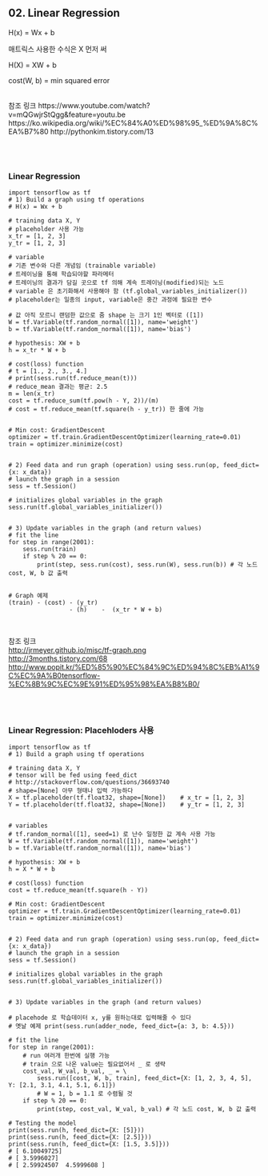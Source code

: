 <!--------------------------------------------------------------->
<!--------------------------------------------------------------->

## 02. Linear Regression

H(x) = Wx + b

매트릭스 사용한 수식은 X 먼저 써 

H(X) = XW + b

cost(W, b) = min squared error

<br />  
참조 링크  
https://www.youtube.com/watch?v=mQGwjrStQgg&feature=youtu.be  
https://ko.wikipedia.org/wiki/%EC%84%A0%ED%98%95_%ED%9A%8C%EA%B7%80  
http://pythonkim.tistory.com/13


<br /><br />
<!--------------------------------------------------------------->
<!--------------------------------------------------------------->

### Linear Regression

```
import tensorflow as tf
# 1) Build a graph using tf operations
# H(x) = Wx + b

# training data X, Y
# placeholder 사용 가능
x_tr = [1, 2, 3]
y_tr = [1, 2, 3]

# variable 
# 기존 변수와 다른 개념임 (trainable variable)
# 트레이닝을 통해 학습되야할 파라메터
# 트레이닝의 결과가 담길 곳으로 tf 의해 계속 트레이닝(modified)되는 노드
# variable 은 초기화해서 사용해야 함 (tf.global_variables_initializer())
# placeholder는 일종의 input, variable은 중간 과정에 필요한 변수

# 값 아직 모르니 랜덤한 값으로 줌 shape 는 크기 1인 벡터로 ([1])
W = tf.Variable(tf.random_normal([1]), name='weight')
b = tf.Variable(tf.random_normal([1]), name='bias')

# hypothesis: XW + b
h = x_tr * W + b

# cost(loss) function
# t = [1., 2., 3., 4.]
# print(sess.run(tf.reduce_mean(t)))
# reduce_mean 결과는 평균: 2.5
m = len(x_tr)
cost = tf.reduce_sum(tf.pow(h - Y, 2))/(m)
# cost = tf.reduce_mean(tf.square(h - y_tr)) 한 줄에 가능


# Min cost: GradientDescent
optimizer = tf.train.GradientDescentOptimizer(learning_rate=0.01)
train = optimizer.minimize(cost)


# 2) Feed data and run graph (operation) using sess.run(op, feed_dict={x: x_data})
# launch the graph in a session
sess = tf.Session()

# initializes global variables in the graph
sess.run(tf.global_variables_initializer())


# 3) Update variables in the graph (and return values)
# fit the line
for step in range(2001):
	sess.run(train)
	if step % 20 == 0:
		print(step, sess.run(cost), sess.run(W), sess.run(b)) # 각 노드 cost, W, b 값 출력


# Graph 예제
(train) - (cost) - (y_tr)
                 - (h)    -  (x_tr * W + b)
```

<br />

참조 링크  
http://jrmeyer.github.io/misc/tf-graph.png  
http://3months.tistory.com/68  
http://www.popit.kr/%ED%85%90%EC%84%9C%ED%94%8C%EB%A1%9C%EC%9A%B0tensorflow-%EC%8B%9C%EC%9E%91%ED%95%98%EA%B8%B0/  


<br /><br />
<!--------------------------------------------------------------->
<!--------------------------------------------------------------->

### Linear Regression: Placehloders 사용

```
import tensorflow as tf
# 1) Build a graph using tf operations

# training data X, Y
# tensor will be fed using feed_dict
# http://stackoverflow.com/questions/36693740
# shape=[None] 아무 형태나 입력 가능하다
X = tf.placeholder(tf.float32, shape=[None])    # x_tr = [1, 2, 3]
Y = tf.placeholder(tf.float32, shape=[None])    # y_tr = [1, 2, 3]


# variables
# tf.random_normal([1], seed=1) 로 난수 일정한 값 계속 사용 가능
W = tf.Variable(tf.random_normal([1]), name='weight')
b = tf.Variable(tf.random_normal([1]), name='bias')

# hypothesis: XW + b
h = X * W + b

# cost(loss) function
cost = tf.reduce_mean(tf.square(h - Y))

# Min cost: GradientDescent
optimizer = tf.train.GradientDescentOptimizer(learning_rate=0.01)
train = optimizer.minimize(cost)


# 2) Feed data and run graph (operation) using sess.run(op, feed_dict={x: x_data})
# launch the graph in a session
sess = tf.Session()

# initializes global variables in the graph
sess.run(tf.global_variables_initializer())


# 3) Update variables in the graph (and return values)

# placehode 로 학습데이터 x, y를 원하는대로 입력해줄 수 있다 
# 옛날 예제 print(sess.run(adder_node, feed_dict={a: 3, b: 4.5}))

# fit the line
for step in range(2001):
	# run 여러개 한번에 실행 가능
	# train 으로 나온 value는 필요없어서 _ 로 생략
	cost_val, W_val, b_val, _ = \
		sess.run([cost, W, b, train], feed_dict={X: [1, 2, 3, 4, 5], Y: [2.1, 3.1, 4.1, 5.1, 6.1]})
		# W = 1, b = 1.1 로 수렴될 것
	if step % 20 == 0:
		print(step, cost_val, W_val, b_val) # 각 노드 cost, W, b 값 출력

# Testing the model
print(sess.run(h, feed_dict={X: [5]}))
print(sess.run(h, feed_dict={X: [2.5]}))
print(sess.run(h, feed_dict={X: [1.5, 3.5]}))
# [ 6.10049725]
# [ 3.5996027]
# [ 2.59924507  4.5999608 ]
```


